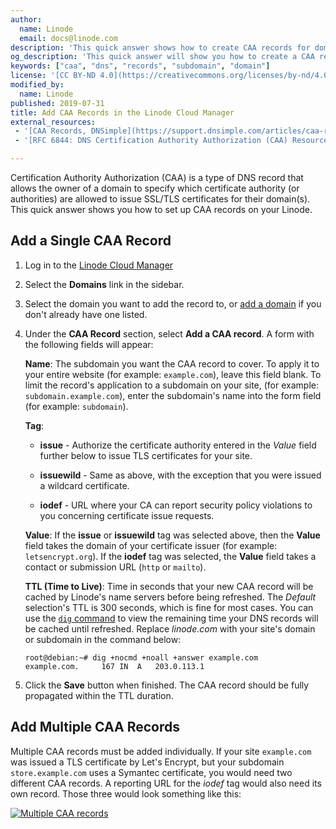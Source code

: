 ```yaml
---
author:
  name: Linode
  email: docs@linode.com
description: 'This quick answer shows how to create CAA records for domains and subdomains.'
og_description: 'This quick answer will show you how to create a CAA record for domains and subdomains'
keywords: ["caa", "dns", "records", "subdomain", "domain"]
license: '[CC BY-ND 4.0](https://creativecommons.org/licenses/by-nd/4.0)'
modified_by:
  name: Linode
published: 2019-07-31
title: Add CAA Records in the Linode Cloud Manager
external_resources:
 - '[CAA Records, DNSimple](https://support.dnsimple.com/articles/caa-record/)'
 - '[RFC 6844: DNS Certification Authority Authorization (CAA) Resource Record](https://tools.ietf.org/html/rfc6844)'

---
```


Certification Authority Authorization (CAA) is a type of DNS record that allows the owner of a domain to specify which certificate authority (or authorities) are allowed to issue SSL/TLS certificates for their domain(s). This quick answer shows you how to set up CAA records on your Linode.


## Add a Single CAA Record

1.  Log in to the [Linode Cloud Manager](https://cloud.linode.com)

1.  Select the **Domains** link in the sidebar.

1.  Select the domain you want to add the record to, or [add a domain](/docs/platform/manager/dns-manager/#add-a-domain) if you don't already have one listed.

1.  Under the **CAA Record** section, select **Add a CAA record**. A form with the following fields will appear:

    **Name**: The subdomain you want the CAA record to cover. To apply it to your entire website (for example: `example.com`), leave this field blank. To limit the record's application to a subdomain on your site, (for example: `subdomain.example.com`), enter the subdomain's name into the form field (for example: `subdomain`).

    **Tag**:

     -  **issue** - Authorize the certificate authority entered in the *Value* field further below to issue TLS certificates for your site.

     -  **issuewild** - Same as above, with the exception that you were issued a wildcard certificate.

     -  **iodef** - URL where your CA can report security policy violations to you concerning certificate issue requests.

    **Value**: If the **issue** or **issuewild** tag was selected above, then the **Value** field takes the domain of your certificate issuer (for example: `letsencrypt.org`). If the **iodef** tag was selected, the **Value** field takes a contact or submission URL (`http` or `mailto`).

    **TTL (Time to Live)**: Time in seconds that your new CAA record will be cached by Linode's name servers before being refreshed. The *Default* selection's TTL is 300 seconds, which is fine for most cases. You can use the [`dig` command](/docs/networking/dns/use-dig-to-perform-manual-dns-queries/)  to view the remaining time your DNS records will be cached until refreshed. Replace *linode.com* with your site's domain or subdomain in the command below:

        root@debian:~# dig +nocmd +noall +answer example.com
        example.com.     167 IN  A   203.0.113.1

1.  Click the **Save** button when finished. The CAA record should be fully propagated within the TTL duration.


## Add Multiple CAA Records

Multiple CAA records must be added individually. If your site `example.com` was issued a TLS certificate by Let's Encrypt, but your subdomain `store.example.com` uses a Symantec certificate, you would need two different CAA records. A reporting URL for the *iodef* tag would also need its own record. Those three would look something like this:

[![Multiple CAA records](multiple-caa-records.png "Multiple CAA records")](multiple-caa-records.png)
